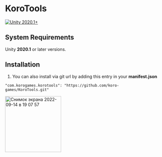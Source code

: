 # KoroTools

[![Unity 2020.1+](https://img.shields.io/badge/unity-2020.1%2B-blue.svg)](https://unity3d.com/get-unity/download)

## System Requirements
Unity **2020.1** or later versions.

## Installation

1. You can also install via git url by adding this entry in your **manifest.json**
```
"com.korogames.korotools": "https://github.com/koro-games/KoroTools.git"
```


<img width="183" alt="Снимок экрана 2022-09-14 в 19 07 57" src="https://user-images.githubusercontent.com/51174663/190206367-48c50f31-3f46-4e67-a038-7812ac875b4c.png">
